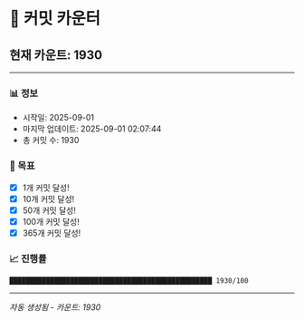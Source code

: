 # 🔢 커밋 카운터

## 현재 카운트: 1930

---

### 📊 정보
- 시작일: 2025-09-01
- 마지막 업데이트: 2025-09-01 02:07:44
- 총 커밋 수: 1930

### 🎯 목표
- [x] 1개 커밋 달성!
- [x] 10개 커밋 달성!
- [x] 50개 커밋 달성!
- [x] 100개 커밋 달성!
- [x] 365개 커밋 달성!

### 📈 진행률
```
██████████████████████████████████████████████████ 1930/100
```

---
*자동 생성됨 - 카운트: 1930*
